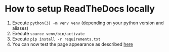 # How to setup ReadTheDocs locally

1. Execute `python(3) -m venv venv` (depending on your python version and aliases)
1. Execute `source venv/bin/activate`
1. Execute `pip install -r requirements.txt`
1. You can now test the page appearance as described [here](./test-locally.md)
